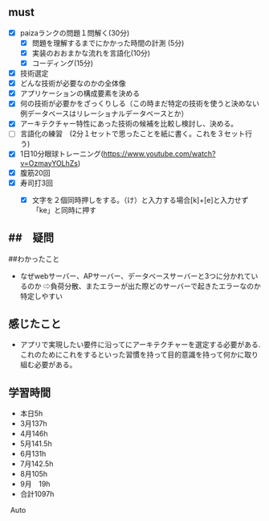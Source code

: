 

## must
- [x] paizaランクの問題１問解く(30分)
  - [x] 問題を理解するまでにかかった時間の計測 (5分)
  - [x] 実装のおおまかな流れを言語化(10分)
  - [x] コーディング(15分)
     
- [x] 技術選定
- [x] どんな技術が必要なのかの全体像
- [x] アプリケーションの構成要素を決める
- [x] 何の技術が必要かをざっくりしる（この時まだ特定の技術を使うと決めない例データベースはリレーショナルデータベースとか）
- [x] アーキテクチャー特性にあった技術の候補を比較し検討し、決める。
- [ ] 言語化の練習　(2分１セットで思ったことを紙に書く。これを３セット行う)
- [x] 1日10分眼球トレーニング(https://www.youtube.com/watch?v=OzmayYOLhZs)
- [x] 腹筋20回
- [x] 寿司打3回
  - [x] 文字を２個同時押しをする。（け）と入力する場合[k]+[e]と入力せず「ke」と同時に押す
     

##　疑問
- 

##わかったこと
- なぜwebサーバー、APサーバー、データベースサーバーと3つに分かれているのか
⇨負荷分散、またエラーが出た際どのサーバーで起きたエラーなのか特定しやすい


  
## 感じたこと
- アプリで実現したい要件に沿ってにアーキテクチャーを選定する必要がある.これのためにこれをするといった習慣を持って目的意識を持って何かに取り組む必要がある。


## 学習時間
  - 本日5h
  - 3月137h
  - 4月146h
  - 5月141.5h
  - 6月131h
  - 7月142.5h
  - 8月105h
  - 9月　19h
  - 合計1097h
    






​
Auto
